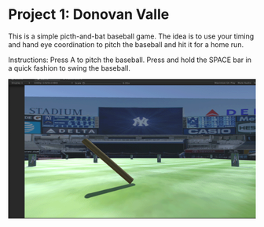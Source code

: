 # Project 1: Donovan Valle

This is a simple picth-and-bat baseball game. The idea is to use your timing and hand eye coordination to pitch the baseball and hit it for a home run.

Instructions: Press A to pitch the baseball. Press and hold the SPACE bar in a quick fashion to swing the baseball. 

![the project in action](Baseball_screenshot.gif)
